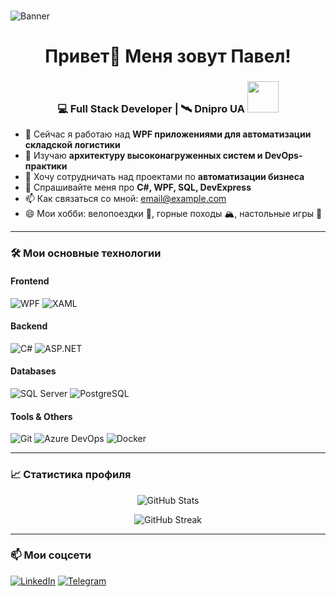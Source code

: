 <br clear="both">

![Banner](https://mir-s3-cdn-cf.behance.net/project_modules/max_1200/81bb4b165684019.640b6038d133e.gif)


###

<h1 align="center">Привет👋 Меня зовут Павел!</h1>

###

<div align="center">
<h3>💻 Full Stack Developer | 🛰️ Dnipro UA <img src="https://media.giphy.com/media/WUlplcMpOCEmTGBtBW/giphy.gif" width="50"></h3>
</div>

- 🔭 Сейчас я работаю над **WPF приложениями для автоматизации складской логистики**
- 🌱 Изучаю **архитектуру высоконагруженных систем и DevOps-практики**
- 👯 Хочу сотрудничать над проектами по **автоматизации бизнеса**
- 💬 Спрашивайте меня про **C#, WPF, SQL, DevExpress**
- 📫 Как связаться со мной: [email@example.com](mailto:email@example.com)
- 😄 Мои хобби: велопоездки 🚴, горные походы 🏔️, настольные игры 🎲

---

### 🛠️ Мои основные технологии

#### Frontend
![WPF](https://img.shields.io/badge/WPF-CC6699?style=flat-square&logo=windows&logoColor=white)
![XAML](https://img.shields.io/badge/XAML-0C54C6?style=flat-square&logo=windows&logoColor=white)

#### Backend
![C#](https://img.shields.io/badge/C%23-239120?style=flat-square&logo=c-sharp&logoColor=white)
![ASP.NET](https://img.shields.io/badge/ASP.NET-512BD4?style=flat-square&logo=dotnet&logoColor=white)

#### Databases
![SQL Server](https://img.shields.io/badge/SQL_Server-CC2927?style=flat-square&logo=microsoftsqlserver&logoColor=white)
![PostgreSQL](https://img.shields.io/badge/PostgreSQL-336791?style=flat-square&logo=postgresql&logoColor=white)

#### Tools & Others
![Git](https://img.shields.io/badge/Git-F05032?style=flat-square&logo=git&logoColor=white)
![Azure DevOps](https://img.shields.io/badge/Azure_DevOps-0078D7?style=flat-square&logo=azuredevops&logoColor=white)
![Docker](https://img.shields.io/badge/Docker-2496ED?style=flat-square&logo=docker&logoColor=white)

---

### 📈 Статистика профиля

<p align="center">
  <img src="https://github-readme-stats.vercel.app/api?username=ТВОЙ_GITHUB_USERNAME&show_icons=true&theme=tokyonight" alt="GitHub Stats" />
</p>

<p align="center">
  <img src="https://github-readme-streak-stats.herokuapp.com/?user=ТВОЙ_GITHUB_USERNAME&theme=tokyonight" alt="GitHub Streak" />
</p>

---

### 📫 Мои соцсети
[![LinkedIn](https://img.shields.io/badge/LinkedIn-0A66C2?style=flat-square&logo=linkedin&logoColor=white)](https://linkedin.com/in/ТВОЙ_LINKEDIN)
[![Telegram](https://img.shields.io/badge/Telegram-26A5E4?style=flat-square&logo=telegram&logoColor=white)](https://t.me/ТВОЙ_TG)
